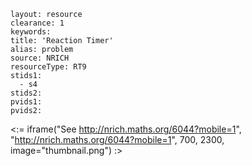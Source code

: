 ````
layout: resource
clearance: 1
keywords:
title: 'Reaction Timer'
alias: problem
source: NRICH
resourceType: RT9
stids1: 
  - s4
stids2:
pvids1:
pvids2:

````

<:= iframe("See http://nrich.maths.org/6044?mobile=1", "http://nrich.maths.org/6044?mobile=1", 700, 2300, image="thumbnail.png") :>

